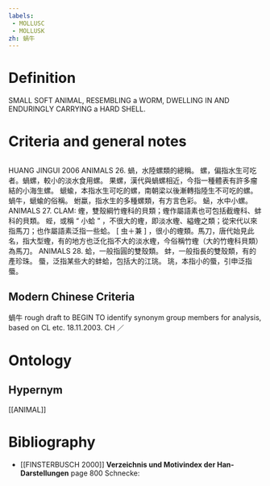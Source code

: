 ```yaml
---
labels: 
 - MOLLUSC
 - MOLLUSK
zh: 蝸牛
---
```


# Definition
SMALL SOFT ANIMAL, RESEMBLING a WORM, DWELLING IN AND ENDURINGLY CARRYING a HARD SHELL.
# Criteria and general notes
## 
HUANG JINGUI 2006 ANIMALS 26.
蝸，水陸螺類的總稱。
螺，偏指水生可吃者。蝸螺，較小的淡水食用螺。
果螺，漢代與蝸螺相近，今指一種體表有許多瘤結的小海生螺。
螔蝓，本指水生可吃的螺，南朝梁以後漸轉指陸生不可吃的螺。
蝸牛，螔蝓的俗稱。
蚹蠃，指水生的多種螺類，有方言色彩。
蜬，水中小螺。
ANIMALS 27. CLAM:
蟶，雙殼綱竹蟶科的貝類；蟶作屬語素也可包括截蟶科、蚌科的貝類。
蜌，或稱 “ 小蛤 ” ，不很大的蟶，即淡水蟶、縊蟶之類；從宋代以來指馬刀；也作屬語素泛指一些蛤。
[ 虫＋兼 ] ，很小的蟶類。馬刀，唐代始見此名，指大型蟶，有的地方也泛化指不大的淡水蟶，今俗稱竹蟶（大的竹蟶科貝類）為馬刀。
ANIMALS 28.
蛤，一般指圓的雙殼類。
蚌，一般指長的雙殼類，有的產珍珠。
蜃，泛指某些大的蚌蛤，包括大的江珧。
珧，本指小的蜃，引申泛指蜃。
## Modern Chinese Criteria
蝸牛
rough draft to BEGIN TO identify synonym group members for analysis, based on CL etc. 18.11.2003. CH ／
# Ontology

## Hypernym
[[ANIMAL]]
# Bibliography
- [[FINSTERBUSCH 2000]]
**Verzeichnis und Motivindex der Han-Darstellungen** page 800
Schnecke: